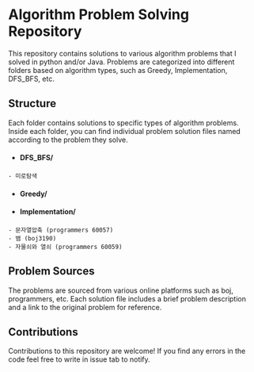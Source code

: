 # Algorithm Problem Solving Repository

This repository contains solutions to various algorithm problems that I solved in python and/or Java. Problems are categorized into different folders based on algorithm types, such as Greedy, Implementation, DFS_BFS, etc.

## Structure

Each folder contains solutions to specific types of algorithm problems. Inside each folder, you can find individual problem solution files named according to the problem they solve.
- #### DFS_BFS/
```
- 미로탐색 
```     
- #### Greedy/
        
- #### Implementation/
```
- 문자열압축 (programmers 60057)
- 뱀 (boj3190)
- 자물쇠와 열쇠 (programmers 60059)
```

## Problem Sources

The problems are sourced from various online platforms such as boj, programmers, etc. Each solution file includes a brief problem description and a link to the original problem for reference.

## Contributions

Contributions to this repository are welcome! If you find any errors in the code feel free to write in issue tab to notify. 


